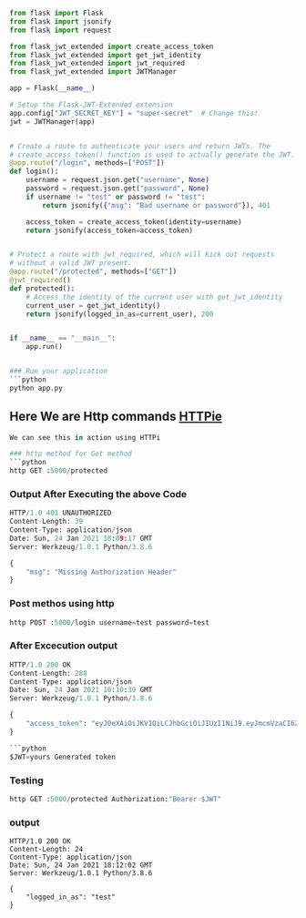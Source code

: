```python
from flask import Flask
from flask import jsonify
from flask import request

from flask_jwt_extended import create_access_token
from flask_jwt_extended import get_jwt_identity
from flask_jwt_extended import jwt_required
from flask_jwt_extended import JWTManager

app = Flask(__name__)

# Setup the Flask-JWT-Extended extension
app.config["JWT_SECRET_KEY"] = "super-secret"  # Change this!
jwt = JWTManager(app)


# Create a route to authenticate your users and return JWTs. The
# create_access_token() function is used to actually generate the JWT.
@app.route("/login", methods=["POST"])
def login():
    username = request.json.get("username", None)
    password = request.json.get("password", None)
    if username != "test" or password != "test":
        return jsonify({"msg": "Bad username or password"}), 401

    access_token = create_access_token(identity=username)
    return jsonify(access_token=access_token)


# Protect a route with jwt_required, which will kick out requests
# without a valid JWT present.
@app.route("/protected", methods=["GET"])
@jwt_required()
def protected():
    # Access the identity of the current user with get_jwt_identity
    current_user = get_jwt_identity()
    return jsonify(logged_in_as=current_user), 200


if __name__ == "__main__":
    app.run()


### Run your application
```python
python app.py

```
## Here We are Http commands [HTTPie](https://httpie.io/)

```python
We can see this in action using HTTPi


```


```python
### http method for Get method
```python
http GET :5000/protected
```

### Output After Executing the above Code
```python
HTTP/1.0 401 UNAUTHORIZED
Content-Length: 39
Content-Type: application/json
Date: Sun, 24 Jan 2021 18:09:17 GMT
Server: Werkzeug/1.0.1 Python/3.8.6

{
    "msg": "Missing Authorization Header"
}
```

### Post methos using http 
```python 
http POST :5000/login username=test password=test
```

### After Excecution output
```python
HTTP/1.0 200 OK
Content-Length: 288
Content-Type: application/json
Date: Sun, 24 Jan 2021 18:10:39 GMT
Server: Werkzeug/1.0.1 Python/3.8.6

{
    "access_token": "eyJ0eXAiOiJKV1QiLCJhbGciOiJIUzI1NiJ9.eyJmcmVzaCI6ZmFsc2UsImlhdCI6MTYxMTUxMTgzOSwianRpIjoiMmI0NzliNTQtYTI0OS00ZDNjLWE4NjItZGVkZGIzODljNmVlIiwibmJmIjoxNjExNTExODM5LCJ0eXBlIjoiYWNjZXNzIiwic3ViIjoidGVzdCIsImV4cCI6MTYxNDEwMzgzOX0.UpTueBRwNLK8e-06-oo5Y_9eWbaN5T3IHwKsy6Jauaw"
}

```python
$JWT=yours Generated token
```
### Testing 
```python
http GET :5000/protected Authorization:"Bearer $JWT"

```

### output
```pyhon 
HTTP/1.0 200 OK
Content-Length: 24
Content-Type: application/json
Date: Sun, 24 Jan 2021 18:12:02 GMT
Server: Werkzeug/1.0.1 Python/3.8.6

{
    "logged_in_as": "test"
}
```
